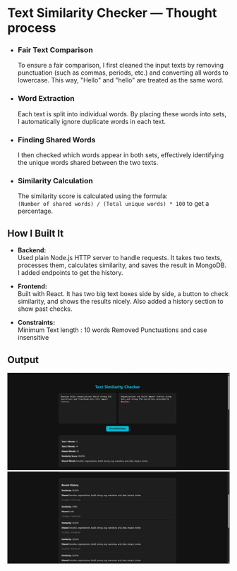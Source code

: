 # Text Similarity Checker — Thought process

- ###  Fair Text Comparison

   To ensure a fair comparison, I first cleaned the input texts by removing punctuation (such as commas, periods, etc.) and converting all words to lowercase. This way, "Hello" and "hello" are treated as the same word.

- ### Word Extraction

  Each text is split into individual words. By placing these words into sets, I automatically ignore duplicate words in each text.

- ###  Finding Shared Words

  I then checked which words appear in both sets, effectively identifying the unique words shared between the two texts.

- ### Similarity Calculation

  The similarity score is calculated using the formula:  
    `(Number of shared words) / (Total unique words) * 100` to get a percentage.  

## How I Built It

- **Backend:**  
  Used plain Node.js HTTP server to handle requests. It takes two texts, processes them, calculates similarity, and saves the result in MongoDB. I added endpoints to get the history.  

- **Frontend:**  
  Built with React. It has two big text boxes side by side, a button to check similarity, and shows the results nicely. Also added a history section to show past checks.  

- **Constraints:**  
  Minimum Text length : 10 words
  Removed Punctuations and case insensitive

## Output
![Output Screenshot](output/image1.jpg)
![Output Screenshot](output/image2.jpg)
